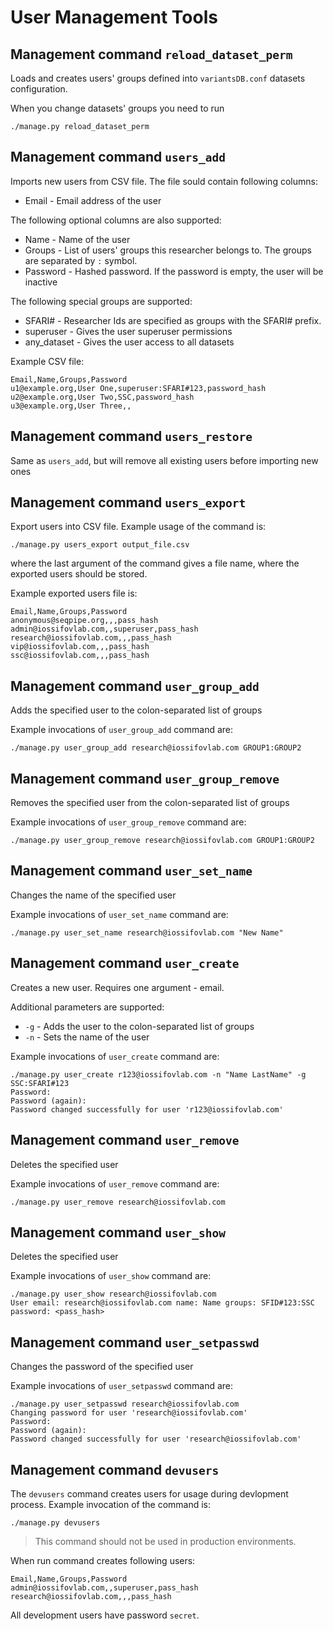 # User Management Tools


## Management command `reload_dataset_perm`

Loads and creates users' groups defined into `variantsDB.conf` datasets
configuration.

When you change datasets' groups you need to run
```
./manage.py reload_dataset_perm
```

## Management command `users_add`

Imports new users from CSV file. The file sould contain following columns:
* Email - Email address of the user

The following optional columns are also supported:
* Name - Name of the user
* Groups - List of users' groups this researcher belongs to. The groups are
separated by `:` symbol.
* Password - Hashed password.
If the password is empty, the user will be inactive


The following special groups are supported:
* SFARI#<ID> - Researcher Ids are specified as groups with the SFARI#
prefix.
* superuser - Gives the user superuser permissions
* any_dataset - Gives the user access to all datasets

Example CSV file:
```
Email,Name,Groups,Password
u1@example.org,User One,superuser:SFARI#123,password_hash
u2@example.org,User Two,SSC,password_hash
u3@example.org,User Three,,
```

## Management command `users_restore`

Same as `users_add`, but will remove all existing users before importing new ones

## Management command `users_export`

Export users into CSV file. Example usage of the command is:
```
./manage.py users_export output_file.csv
```
where the last argument of the command gives a file name, where the exported
users should be stored.

Example exported users file is:

```
Email,Name,Groups,Password
anonymous@seqpipe.org,,,pass_hash
admin@iossifovlab.com,,superuser,pass_hash
research@iossifovlab.com,,,pass_hash
vip@iossifovlab.com,,,pass_hash
ssc@iossifovlab.com,,,pass_hash
```

## Management command `user_group_add`

Adds the specified user to the colon-separated list of groups

Example invocations of `user_group_add` command are:
```
./manage.py user_group_add research@iossifovlab.com GROUP1:GROUP2
```

## Management command `user_group_remove`

Removes the specified user from the colon-separated list of groups

Example invocations of `user_group_remove` command are:
```
./manage.py user_group_remove research@iossifovlab.com GROUP1:GROUP2
```

## Management command `user_set_name`

Changes the name of the specified user

Example invocations of `user_set_name` command are:
```
./manage.py user_set_name research@iossifovlab.com "New Name"
```

## Management command `user_create`

Creates a new user. Requires one argument - email.

Additional parameters are supported:
* `-g` - Adds the user to the colon-separated list of groups
* `-n` - Sets the name of the user

Example invocations of `user_create` command are:
```
./manage.py user_create r123@iossifovlab.com -n "Name LastName" -g SSC:SFARI#123
Password:
Password (again):
Password changed successfully for user 'r123@iossifovlab.com'
```

## Management command `user_remove`

Deletes the specified user

Example invocations of `user_remove` command are:
```
./manage.py user_remove research@iossifovlab.com
```

## Management command `user_show`

Deletes the specified user

Example invocations of `user_show` command are:
```
./manage.py user_show research@iossifovlab.com
User email: research@iossifovlab.com name: Name groups: SFID#123:SSC password: <pass_hash>
```

## Management command `user_setpasswd`

Changes the password of the specified user

Example invocations of `user_setpasswd` command are:
```
./manage.py user_setpasswd research@iossifovlab.com
Changing password for user 'research@iossifovlab.com'
Password:
Password (again):
Password changed successfully for user 'research@iossifovlab.com'
```

## Management command `devusers`

The `devusers` command creates users for usage during devlopment process.
Example invocation of the command is:
```
./manage.py devusers
```

> This command should not be used in production environments.

When run command creates following users:

```
Email,Name,Groups,Password
admin@iossifovlab.com,,superuser,pass_hash
research@iossifovlab.com,,,pass_hash
```
All development users have password `secret`.
